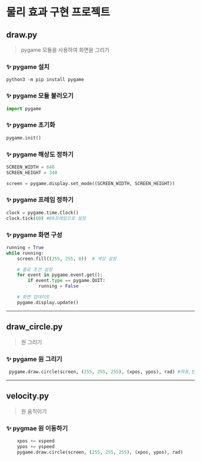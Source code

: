 # 물리 효과 구현 프로젝트

## draw.py

> pygame 모듈을 사용하여 화면을 그리기

### ✨ pygame 설치

```
python3 -m pip install pygame
```

### ✨ pygame 모듈 불러오기

```python
import pygame
```

### ✨ pygame 초기화

```python
pygame.init()
```

### ✨ pygame 해상도 정하기

```python
SCREEN_WIDTH = 640
SCREEN_HEIGHT = 340

screen = pygame.display.set_mode((SCREEN_WIDTH, SCREEN_HEIGHT))
```

### ✨ pygame 프레임 정하기

```python
clock = pygame.time.Clock()
clock.tick(60) #60프레임으로 설정
```

### ✨ pygame 화면 구성

```python
running = True
while running:
    screen.fill((255, 255, 0))  # 색상 설정

    # 종료 조건 설정
    for event in pygame.event.get():
        if event.type == pygame.QUIT:
            running = False

    # 화면 업데이트
    pygame.display.update()
```

---

## draw_circle.py

> 원 그리기

### ✨ pygame 원 그리기

```python
 pygame.draw.circle(screen, (255, 255, 255), (xpos, ypos), rad) #좌표,반지름은 변칙적임으로 변수 설정
```

---

## velocity.py

> 원 움직이기

### ✨ pygmae 원 이동하기

```python
    xpos += xspeed
    ypos += yspeed
    pygame.draw.circle(screen, (255, 255, 255), (xpos, ypos), rad)

```
